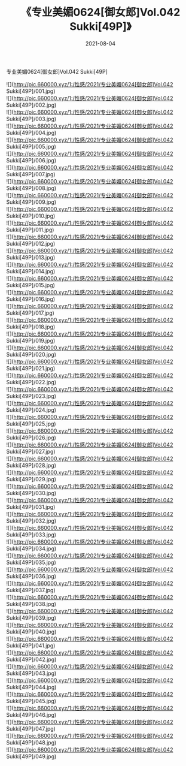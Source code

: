 ﻿---
layout: post
title:  《专业美媚0624[御女郎]Vol.042 Sukki[49P]》
date:   2021-08-04
img: http://pic.660000.xyz/1:/性感/2021/专业美媚0624[御女郎]Vol.042 Sukki[49P]/000.jpg
categories: [美女, 清纯, 唯美]
---

专业美媚0624[御女郎]Vol.042 Sukki[49P]

  ![](http://pic.660000.xyz/1:/性感/2021/专业美媚0624[御女郎]Vol.042 Sukki[49P]/001.jpg) <br> ![](http://pic.660000.xyz/1:/性感/2021/专业美媚0624[御女郎]Vol.042 Sukki[49P]/002.jpg) <br> ![](http://pic.660000.xyz/1:/性感/2021/专业美媚0624[御女郎]Vol.042 Sukki[49P]/003.jpg) <br> ![](http://pic.660000.xyz/1:/性感/2021/专业美媚0624[御女郎]Vol.042 Sukki[49P]/004.jpg) <br> ![](http://pic.660000.xyz/1:/性感/2021/专业美媚0624[御女郎]Vol.042 Sukki[49P]/005.jpg) <br> ![](http://pic.660000.xyz/1:/性感/2021/专业美媚0624[御女郎]Vol.042 Sukki[49P]/006.jpg) <br> ![](http://pic.660000.xyz/1:/性感/2021/专业美媚0624[御女郎]Vol.042 Sukki[49P]/007.jpg) <br> ![](http://pic.660000.xyz/1:/性感/2021/专业美媚0624[御女郎]Vol.042 Sukki[49P]/008.jpg) <br> ![](http://pic.660000.xyz/1:/性感/2021/专业美媚0624[御女郎]Vol.042 Sukki[49P]/009.jpg) <br> ![](http://pic.660000.xyz/1:/性感/2021/专业美媚0624[御女郎]Vol.042 Sukki[49P]/010.jpg) <br> ![](http://pic.660000.xyz/1:/性感/2021/专业美媚0624[御女郎]Vol.042 Sukki[49P]/011.jpg) <br> ![](http://pic.660000.xyz/1:/性感/2021/专业美媚0624[御女郎]Vol.042 Sukki[49P]/012.jpg) <br> ![](http://pic.660000.xyz/1:/性感/2021/专业美媚0624[御女郎]Vol.042 Sukki[49P]/013.jpg) <br> ![](http://pic.660000.xyz/1:/性感/2021/专业美媚0624[御女郎]Vol.042 Sukki[49P]/014.jpg) <br> ![](http://pic.660000.xyz/1:/性感/2021/专业美媚0624[御女郎]Vol.042 Sukki[49P]/015.jpg) <br> ![](http://pic.660000.xyz/1:/性感/2021/专业美媚0624[御女郎]Vol.042 Sukki[49P]/016.jpg) <br> ![](http://pic.660000.xyz/1:/性感/2021/专业美媚0624[御女郎]Vol.042 Sukki[49P]/017.jpg) <br> ![](http://pic.660000.xyz/1:/性感/2021/专业美媚0624[御女郎]Vol.042 Sukki[49P]/018.jpg) <br> ![](http://pic.660000.xyz/1:/性感/2021/专业美媚0624[御女郎]Vol.042 Sukki[49P]/019.jpg) <br> ![](http://pic.660000.xyz/1:/性感/2021/专业美媚0624[御女郎]Vol.042 Sukki[49P]/020.jpg) <br> ![](http://pic.660000.xyz/1:/性感/2021/专业美媚0624[御女郎]Vol.042 Sukki[49P]/021.jpg) <br> ![](http://pic.660000.xyz/1:/性感/2021/专业美媚0624[御女郎]Vol.042 Sukki[49P]/022.jpg) <br> ![](http://pic.660000.xyz/1:/性感/2021/专业美媚0624[御女郎]Vol.042 Sukki[49P]/023.jpg) <br> ![](http://pic.660000.xyz/1:/性感/2021/专业美媚0624[御女郎]Vol.042 Sukki[49P]/024.jpg) <br> ![](http://pic.660000.xyz/1:/性感/2021/专业美媚0624[御女郎]Vol.042 Sukki[49P]/025.jpg) <br> ![](http://pic.660000.xyz/1:/性感/2021/专业美媚0624[御女郎]Vol.042 Sukki[49P]/026.jpg) <br> ![](http://pic.660000.xyz/1:/性感/2021/专业美媚0624[御女郎]Vol.042 Sukki[49P]/027.jpg) <br> ![](http://pic.660000.xyz/1:/性感/2021/专业美媚0624[御女郎]Vol.042 Sukki[49P]/028.jpg) <br> ![](http://pic.660000.xyz/1:/性感/2021/专业美媚0624[御女郎]Vol.042 Sukki[49P]/029.jpg) <br> ![](http://pic.660000.xyz/1:/性感/2021/专业美媚0624[御女郎]Vol.042 Sukki[49P]/030.jpg) <br> ![](http://pic.660000.xyz/1:/性感/2021/专业美媚0624[御女郎]Vol.042 Sukki[49P]/031.jpg) <br> ![](http://pic.660000.xyz/1:/性感/2021/专业美媚0624[御女郎]Vol.042 Sukki[49P]/032.jpg) <br> ![](http://pic.660000.xyz/1:/性感/2021/专业美媚0624[御女郎]Vol.042 Sukki[49P]/033.jpg) <br> ![](http://pic.660000.xyz/1:/性感/2021/专业美媚0624[御女郎]Vol.042 Sukki[49P]/034.jpg) <br> ![](http://pic.660000.xyz/1:/性感/2021/专业美媚0624[御女郎]Vol.042 Sukki[49P]/035.jpg) <br> ![](http://pic.660000.xyz/1:/性感/2021/专业美媚0624[御女郎]Vol.042 Sukki[49P]/036.jpg) <br> ![](http://pic.660000.xyz/1:/性感/2021/专业美媚0624[御女郎]Vol.042 Sukki[49P]/037.jpg) <br> ![](http://pic.660000.xyz/1:/性感/2021/专业美媚0624[御女郎]Vol.042 Sukki[49P]/038.jpg) <br> ![](http://pic.660000.xyz/1:/性感/2021/专业美媚0624[御女郎]Vol.042 Sukki[49P]/039.jpg) <br> ![](http://pic.660000.xyz/1:/性感/2021/专业美媚0624[御女郎]Vol.042 Sukki[49P]/040.jpg) <br> ![](http://pic.660000.xyz/1:/性感/2021/专业美媚0624[御女郎]Vol.042 Sukki[49P]/041.jpg) <br> ![](http://pic.660000.xyz/1:/性感/2021/专业美媚0624[御女郎]Vol.042 Sukki[49P]/042.jpg) <br> ![](http://pic.660000.xyz/1:/性感/2021/专业美媚0624[御女郎]Vol.042 Sukki[49P]/043.jpg) <br> ![](http://pic.660000.xyz/1:/性感/2021/专业美媚0624[御女郎]Vol.042 Sukki[49P]/044.jpg) <br> ![](http://pic.660000.xyz/1:/性感/2021/专业美媚0624[御女郎]Vol.042 Sukki[49P]/045.jpg) <br> ![](http://pic.660000.xyz/1:/性感/2021/专业美媚0624[御女郎]Vol.042 Sukki[49P]/046.jpg) <br> ![](http://pic.660000.xyz/1:/性感/2021/专业美媚0624[御女郎]Vol.042 Sukki[49P]/047.jpg) <br> ![](http://pic.660000.xyz/1:/性感/2021/专业美媚0624[御女郎]Vol.042 Sukki[49P]/048.jpg) <br> ![](http://pic.660000.xyz/1:/性感/2021/专业美媚0624[御女郎]Vol.042 Sukki[49P]/049.jpg) <br>